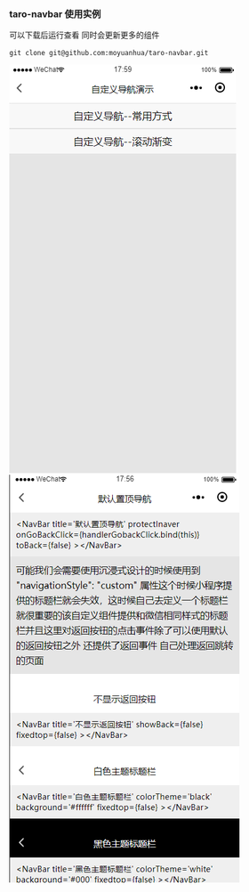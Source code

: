 ### taro-navbar 使用实例 
可以下载后运行查看 同时会更新更多的组件
```
git clone git@github.com:moyuanhua/taro-navbar.git
```



![运行图片](./411B1572-6058-48e9-B5EC-7B9B8CD62A40.png)
![运行图片](./F4976B95-6031-4ad9-B9BD-CA6787A0DCB8.png)